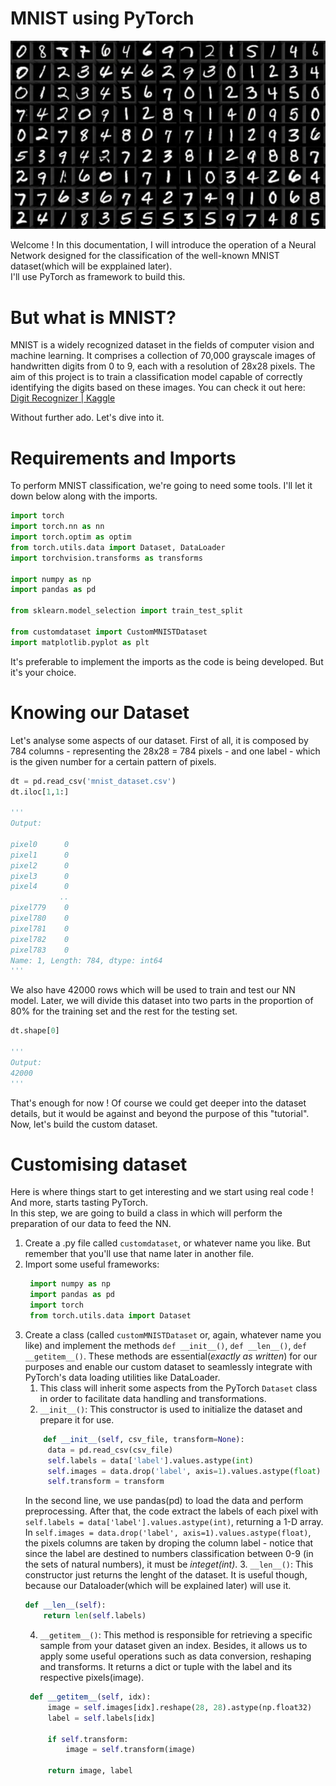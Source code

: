# MNIST using PyTorch

<p align="center">
    <img src="figure1.webp" alt="My image">
</p>

Welcome ! In this documentation, I will introduce the operation of a Neural Network designed for the classification of the well-known MNIST dataset(which will be expplained later).  
I'll use PyTorch as framework to build this.

# But what is MNIST?
MNIST is a widely recognized dataset in the fields of computer vision and machine learning. It comprises a collection of 70,000 grayscale images of handwritten digits from 0 to 9, each with a resolution of 28x28 pixels. The aim of this project is to train a classification model capable of correctly identifying the digits based on these images. You can check it out here: [Digit Recognizer | Kaggle](https://www.kaggle.com/competitions/digit-recognizer)

Without further ado. Let's dive into it.  

# Requirements and Imports
To perform MNIST classification, we're going to need some tools. I'll let it down below along with the imports.  

```python
import torch
import torch.nn as nn
import torch.optim as optim
from torch.utils.data import Dataset, DataLoader
import torchvision.transforms as transforms

import numpy as np
import pandas as pd

from sklearn.model_selection import train_test_split

from customdataset import CustomMNISTDataset
import matplotlib.pyplot as plt

```
It's preferable to implement the imports as the code is being developed. But it's your choice.

# Knowing our Dataset  

Let's analyse some aspects of our dataset. First of all, it is composed by 784 columns - representing the 28x28 = 784 pixels - and one label - which is the given number for a certain pattern of pixels.  
```python
dt = pd.read_csv('mnist_dataset.csv')
dt.iloc[1,1:]

'''
Output:

pixel0      0
pixel1      0
pixel2      0
pixel3      0
pixel4      0
           ..
pixel779    0
pixel780    0
pixel781    0
pixel782    0
pixel783    0
Name: 1, Length: 784, dtype: int64
'''
```

We also have 42000 rows which will be used to train and test our NN model. Later, we will divide this dataset into two parts in the proportion of 80% for the training set and the rest for the testing set.  

```python
dt.shape[0]

'''
Output:
42000
'''
```

That's enough for now ! Of course we could get deeper into the dataset details, but it would be against and beyond the purpose of this "tutorial". Now, let's build the custom dataset.

# Customising dataset

Here is where things start to get interesting and we start using real code ! And more, starts tasting PyTorch.  
In this step, we are going to build a class in which will perform the preparation of our data to feed the NN.  

1. Create a .py file called `customdataset`, or whatever name you like. But remember that you'll use that name later in another file.
2. Import some useful frameworks:
   ```python
    import numpy as np
    import pandas as pd
    import torch
    from torch.utils.data import Dataset
   ```
3. Create a class (called `customMNISTDataset` or, again, whatever name you like) and implement the methods `def __init__()`, `def __len__()`, `def __getitem__()`. These methods are essential(*exactly as written*) for our purposes and enable our custom dataset to seamlessly integrate with PyTorch's data loading utilities like DataLoader.
   1. This class will inherit some aspects from the PyTorch `Dataset` class in order to facilitate data handling and transformations.
   2. `__init__()`: This constructor is used to initialize the dataset and prepare it for use.
   ```python
       def __init__(self, csv_file, transform=None):
        data = pd.read_csv(csv_file)
        self.labels = data['label'].values.astype(int)
        self.images = data.drop('label', axis=1).values.astype(float)
        self.transform = transform
   ```
   In the second line, we use pandas(pd) to load the data and perform preprocessing. After that, the code extract the labels of each pixel with `self.labels = data['label'].values.astype(int)`, returning a 1-D array. In `self.images = data.drop('label', axis=1).values.astype(float)`, the pixels columns are taken by droping the column label - notice that since the label are destined to numbers classification between 0-9 (in the sets of natural numbers), it must be *integet(int)*.
   3. `__len__()`: This constructor just returns the lenght of the dataset. It is useful though, because our Dataloader(which will be explained later) will use it.
    ```python
    def __len__(self):
        return len(self.labels)
   ```
    4. `__getitem__()`: This method is responsible for retrieving a specific sample from your dataset given an index. Besides, it allows us to apply some useful operations such as data conversion, reshaping and transforms. It returns a dict or tuple with the label and its respective pixels(image).
   ```python
    def __getitem__(self, idx):
        image = self.images[idx].reshape(28, 28).astype(np.float32)  
        label = self.labels[idx]

        if self.transform:
            image = self.transform(image)

        return image, label
   ```

   
   




